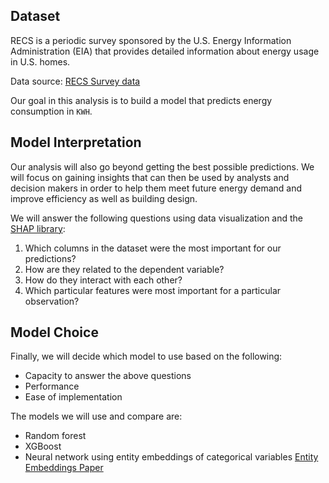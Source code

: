 Dataset
-----

RECS is a periodic survey sponsored by the U.S. Energy Information Administration (EIA) that provides detailed information about energy usage in U.S. homes. 

Data source: [RECS Survey data](https://www.eia.gov/consumption/residential/data/2009/index.php?view=microdata)

Our goal in this analysis is to build a model that predicts energy consumption in `KWH`. 

Model Interpretation
------

Our analysis will also go beyond getting the best possible predictions. We will focus on gaining insights that can then be used by analysts and decision makers in order to help them meet future energy demand and improve efficiency as well as building design.

We will answer the following questions using data visualization and the [SHAP library](https://github.com/slundberg/shap): 
1. Which columns in the dataset were the most important for our predictions? 
2. How are they related to the dependent variable? 
3. How do they interact with each other? 
4. Which particular features were most important for a particular observation?

Model Choice
-------

Finally, we will decide which model to use based on the following: 
- Capacity to answer the above questions
- Performance
- Ease of implementation

The models we will use and compare are:
- Random forest
- XGBoost
- Neural network using entity embeddings of categorical variables [Entity Embeddings Paper](https://arxiv.org/abs/1604.06737)